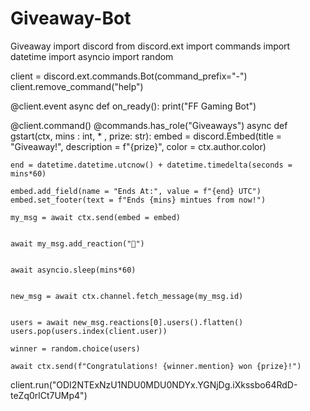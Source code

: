 # Giveaway-Bot
Giveaway
import discord
from discord.ext import commands
import datetime
import asyncio
import random

client = discord.ext.commands.Bot(command_prefix="-")
client.remove_command("help")

@client.event
async def on_ready():
    print("FF Gaming Bot")

@client.command()
@commands.has_role("Giveaways")
async def gstart(ctx, mins : int, * , prize: str):
    embed = discord.Embed(title = "Giveaway!", description = f"{prize}", color = ctx.author.color)

    end = datetime.datetime.utcnow() + datetime.timedelta(seconds = mins*60) 

    embed.add_field(name = "Ends At:", value = f"{end} UTC")
    embed.set_footer(text = f"Ends {mins} mintues from now!")

    my_msg = await ctx.send(embed = embed)


    await my_msg.add_reaction("🎉")


    await asyncio.sleep(mins*60)


    new_msg = await ctx.channel.fetch_message(my_msg.id)


    users = await new_msg.reactions[0].users().flatten()
    users.pop(users.index(client.user))

    winner = random.choice(users)

    await ctx.send(f"Congratulations! {winner.mention} won {prize}!")

client.run("ODI2NTExNzU1NDU0MDU0NDYx.YGNjDg.iXkssbo64RdD-teZq0rlCt7UMp4")
